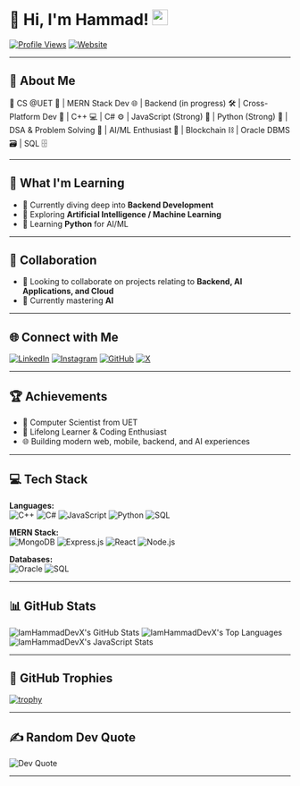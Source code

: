 # 👋 Hi, I'm Hammad! <img src="https://media.giphy.com/media/hvRJCLFzcasrR4ia7z/giphy.gif" width="28">

[![Profile Views](https://komarev.com/ghpvc/?username=IamHammadDevX&style=flat-square)](https://github.com/IamHammadDevX)
[![Website](https://img.shields.io/badge/Portfolio-iamhammaddev.netlify.app-blue?style=flat-square&logo=google-chrome)](http://iamhammaddev.netlify.app/)

---

## 💫 About Me

🔹 CS @UET 🚀 | MERN Stack Dev 🌐 | Backend (in progress) 🛠️ | Cross-Platform Dev 📱 | C++ 💻 | C# ⚙️ | JavaScript (Strong) 🔧 | Python (Strong) 🐍 | DSA & Problem Solving 🧠 | AI/ML Enthusiast 🤖 | Blockchain ⛓️ | Oracle DBMS 🗃️ | SQL 🗄️  

---

## 🌱 What I'm Learning

- 🔭 Currently diving deep into **Backend Development**
- 🤖 Exploring **Artificial Intelligence / Machine Learning**
- 🐍 Learning **Python** for AI/ML

---

## 🤝 Collaboration

- 👯 Looking to collaborate on projects relating to **Backend, AI Applications, and Cloud**
- 🌱 Currently mastering **AI**

---

## 🌐 Connect with Me

[![LinkedIn](https://img.shields.io/badge/-LinkedIn-0077B5?style=for-the-badge&logo=linkedin&logoColor=white)](https://linkedin.com/in/iamhammaddevx)
[![Instagram](https://img.shields.io/badge/-Instagram-E4405F?style=for-the-badge&logo=instagram&logoColor=white)](https://instagram.com/iamhammad_dev)
[![GitHub](https://img.shields.io/badge/-GitHub-181717?style=for-the-badge&logo=github&logoColor=white)](https://github.com/IamHammadDevX)
[![X](https://img.shields.io/badge/-X-000000?style=for-the-badge&logo=x&logoColor=white)](https://x.com/thisis_hammad)

---

## 🏆 Achievements

- 🚀 Computer Scientist from UET
- 🌟 Lifelong Learner & Coding Enthusiast
- 🌐 Building modern web, mobile, backend, and AI experiences

---

## 💻 Tech Stack

**Languages:**  
![C++](https://img.shields.io/badge/C++-00599C?style=flat-square&logo=c%2B%2B&logoColor=white)
![C#](https://img.shields.io/badge/C%23-239120?style=flat-square&logo=c-sharp&logoColor=white)
![JavaScript](https://img.shields.io/badge/JavaScript-F7DF1E?style=flat-square&logo=javascript&logoColor=black)
![Python](https://img.shields.io/badge/Python-3776AB?style=flat-square&logo=python&logoColor=white)
![SQL](https://img.shields.io/badge/SQL-4479A1?style=flat-square&logo=sql&logoColor=white)

**MERN Stack:**  
![MongoDB](https://img.shields.io/badge/MongoDB-47A248?style=flat-square&logo=mongodb&logoColor=white)
![Express.js](https://img.shields.io/badge/Express.js-000000?style=flat-square&logo=express&logoColor=white)
![React](https://img.shields.io/badge/React-61DAFB?style=flat-square&logo=react&logoColor=black)
![Node.js](https://img.shields.io/badge/Node.js-339933?style=flat-square&logo=node.js&logoColor=white)

**Databases:**  
![Oracle](https://img.shields.io/badge/Oracle-DB-F80000?style=flat-square&logo=oracle&logoColor=white)
![SQL](https://img.shields.io/badge/SQL-003B57?style=flat-square&logo=sqlite&logoColor=white)

---

## 📊 GitHub Stats

![IamHammadDevX's GitHub Stats](https://github-readme-stats.vercel.app/api?username=IamHammadDevX&show_icons=true&theme=tokyonight&include_all_commits=true&count_private=true)
![IamHammadDevX's Top Languages](https://github-readme-stats.vercel.app/api/top-langs/?username=IamHammadDevX&layout=compact&theme=tokyonight&langs_count=8&hide=css,html)
![IamHammadDevX's JavaScript Stats](https://github-readme-stats.vercel.app/api/wakatime?username=IamHammadDevX&langs_count=1&theme=tokyonight&range=all_time&hide_title=true&hide_border=true&custom_title=JavaScript%20Usage)

---

## 🏅 GitHub Trophies

[![trophy](https://github-profile-trophy.vercel.app/?username=IamHammadDevX&theme=tokyonight)](https://github.com/ryo-ma/github-profile-trophy)

---

## ✍️ Random Dev Quote

![Dev Quote](https://quotes-github-readme.vercel.app/api?type=horizontal&theme=tokyonight)

---

<!--
⭐️ From [IamHammadDevX](https://github.com/IamHammadDevX)
-->
